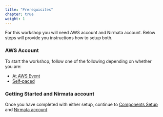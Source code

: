 ```yaml
---
title: "Prerequisites"
chapter: true
weight: 1
---
```


For this workshop you will need AWS account and Nirmata account. Below steps will provide you instructions how to setup both.

### AWS Account

To start the workshop, follow one of the following depending on whether you are:


- [At AWS Event](1_setup/1_aws_event/11_at_aws_event.html)
- [Self-paced](1_setup/2_self_paced/_index.html)

### Getting Started and Nirmata account

Once you have completed with either setup, continue to [Components Setup](./3_components_setup.html) and [Nirmata account](./14_nirmata_account.md)
